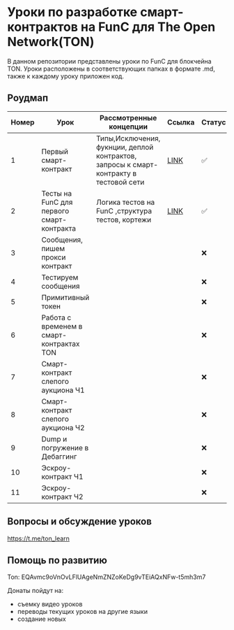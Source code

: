 # Уроки по разработке смарт-контрактов на FunC для The Open Network(TON)

В данном репозитории представлены уроки по FunC для блокчейна TON. Уроки расположены в соответствующих папках в формате .md, также к каждому уроку приложен код.

## Роудмап
| Номер  | Урок | Рассмотренные концепции  | Ссылка | Статус |
| ------------- | ------------- | ------------- | ------------- | ------------- |
| 1  | Первый смарт-контракт | Типы,Исключения, фукнции, деплой контрактов, запросы к смарт-контракту в тестовой сети  | [LINK](./1lesson/firstlesson.md)  | ✅  |
| 2 | Тесты на FunC для первого смарт-контракта  | Логика тестов на FunC ,cтруктура тестов, кортежи   |  [LINK](./2lesson/secondlesson.md) | ✅   |
| 3 |  Сообщения, пишем прокси контракт |   |   | ❌  |
| 4 | Тестируем сообщения |   |   | ❌  |
| 5 | Примитивный токен   |   |   | ❌  |
| 6 | Работа с временем в смарт-контрактах TON  |   |   | ❌  |
| 7 | Смарт-контракт слепого аукциона Ч1  |   |   | ❌  |
| 8 | Смарт-контракт слепого аукциона Ч2  |   |   | ❌  |
| 9 | Dump и погружение в Дебаггинг  |   |   | ❌  |
| 10 | Эскроу-контракт Ч1  |   |   | ❌  |
| 11 | Эскроу-контракт Ч2 |   |   | ❌  |


## Вопросы и обсуждение уроков

https://t.me/ton_learn

## Помощь по развитию

Ton:  EQAvmc9oVnOvLFlUAgeNmZNZoKeDg9vTEiAQxNFw-t5mh3m7

Донаты пойдут на:
 - съемку видео уроков
 - переводы текущих уроков на другие языки 
 - создание новых